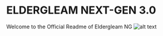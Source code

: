 # ELDERGLEAM NEXT-GEN 3.0
Welcome to the Official Readme of Eldergleam NG
![alt text](https://imgur.com/f5L5Yrj "Eldergleam Poster")
